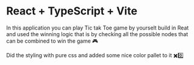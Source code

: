 # React + TypeScript + Vite

In this application you can play Tic tak Toe game by yourselt
build in Reat and used the winning logic that is by checking all the possible nodes that can be combined to win the game 🎮

Did the styling with pure css and added some nice color pallet to it ✖️0️⃣
